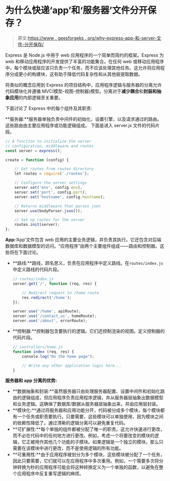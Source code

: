# 为什么快递‘app’和‘服务器’文件分开保存？

> 原文:[https://www . geesforgeks . org/why-express-app-和-server-文件-分开保存/](https://www.geeksforgeeks.org/why-express-app-and-server-files-kept-separately/)

Express 是 Node.js 中用于 web 应用程序的一个简单而简约的框架。Express 为 web 和移动应用程序的开发提供了丰富的功能集合。在任何 web 或移动应用程序中，每个模块或层应该只负责一个任务，而不应该处理其他任务。这允许将应用程序分成更小的构建块，这有助于降低代码复杂性和从其他层提取数据。

将类似的概念应用到 Express 的项目结构中，应用程序逻辑与服务器的分离允许代码模块化并遵循 MVC(模型-视图-控制器)模型。分离对于**减少耦合**和**封装和抽象应用**的内部逻辑至关重要。

下面讨论了 Express 中的每个组件及其职责:

**服务器:**服务器单独负责中间件的初始化，设置引擎，以及请求通过的路由。这些路由由主要应用程序或功能逻辑组成。
下面是进入 server.js 文件的代码片段。

```js
// A function to initialize the server
// configuration, middleware and routes
const server = express();

create = function (config) {

    // Get routes from routes directory
    let routes = require('./routes');

    // Configure the server settings
    server.set('env', config.env);
    server.set('port', config.port);
    server.set('hostname', config.hostname);

    // Returns middleware that parses json
    server.use(bodyParser.json());

    // Set up routes for the server
    routes.init(server);
};
```

**App:**‘App’文件包含 web 应用的主要业务逻辑，并负责其执行。它还包含对后端数据库和数据模型的访问。“应用程序”由两个主要组件组成——路由和控制器。这些将在下面讨论。

*   **路线:**路线，顾名思义，负责在应用程序中定义路线。在`routes/index.js`中定义路线的代码片段。

    ```js
    // routes/index.js
    server.get('/', function (req, res) {

        // Redirect request to /home route 
        res.redirect('/home');
    });

    server.use('/home', apiRoute);
    server.use('/contact_us', homeRoute);
    server.use('/about', errorRoute);
    ```

*   **控制器:**控制器包含要执行的逻辑。它们还控制渲染的视图。定义控制器的代码片段。

    ```js
    // controllers/home.js
    function index (req, res) {
        console.log("On the home page");

        // Write any other application logic here...
    }
    ```

**服务器和 app 分离的优势:**

*   **数据抽象和封装:**虽然服务器只由处理服务器配置、设置中间件和初始化路由的逻辑组成，但应用程序负责应用程序逻辑，并从服务器层抽象出数据模型和业务逻辑。这确保了数据库/数据从服务器层抽象出来，并由应用层封装。
*   **模块化:**通过将服务器和应用功能分开，代码被分成多个模块，每个模块都有一个任务或职责要执行。只要需要，这些模块可以单独使用，因为模块之间的依赖性降低了。通过清晰的逻辑分离可以避免重复代码。
*   **可扩展性:**每个单独的组件都被分配了唯一的职责。这允许快速进行更改，而不必在代码中的任何地方进行更改。例如，考虑一个将要改变的模块的逻辑，它正被用作其他几个功能的子模块。如果逻辑是一个独立的模块，那么只需要在该模块中进行更改，而不是使用逻辑的所有功能。
*   **可重用性:**由于应用程序被划分为多个模块，这些模块被分配了一个任务，因此只要需要，它们就可以在应用程序中多次重用。例如，一个需要多次将分钟转换为秒的应用程序可能会将这种转换定义为一个单独的函数，以避免在整个应用程序中反复重写逻辑的麻烦。